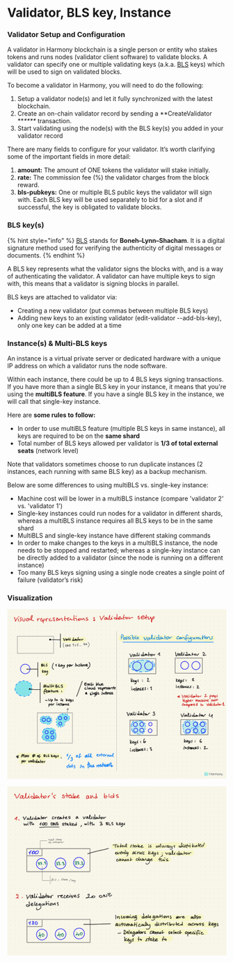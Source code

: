# Validator, BLS key, Instance

### Validator Setup and Configuration

A validator in Harmony blockchain is a single person or entity who stakes tokens and runs nodes (validator client software) to validate blocks. A validator can specify one or multiple validating keys (a.k.a. [BLS](https://en.wikipedia.org/wiki/Boneh%E2%80%93Lynn%E2%80%93Shacham) keys) which will be used to sign on validated blocks.

To become a validator in Harmony, you will need to do the following:

1. Setup a validator node(s) and let it fully synchronized with the latest blockchain.&#x20;
2. Create an on-chain validator record by sending a **CreateValidator **_****_ transaction.&#x20;
3. Start validating using the node(s) with the BLS key(s) you added in your validator record

There are many fields to configure for your validator. It’s worth clarifying some of the important fields in more detail:

1. **amount:** The amount of ONE tokens the validator will stake initially.
2. **rate:** The commission fee (%) the validator charges from the block reward.&#x20;
3. **bls-pubkeys:** One or multiple BLS public keys the validator will sign with. Each BLS key will be used separately to bid for a slot and if successful, the key is obligated to validate blocks.&#x20;

### BLS key(s)

{% hint style="info" %}
[BLS](https://en.wikipedia.org/wiki/Boneh%E2%80%93Lynn%E2%80%93Shacham) stands for **Boneh–Lynn–Shacham**. It is a digital signature method used for verifying the authenticity of digital messages or documents.&#x20;
{% endhint %}

A BLS key represents what the validator signs the blocks with, and is a way of authenticating the validator. A validator can have multiple keys to sign with, this means that a validator is signing blocks in parallel.

BLS keys are attached to validator via:

* Creating a new validator (put commas between multiple BLS keys)
* Adding new keys to an existing validator (edit-validator --add-bls-key), only one key can be added at a time

### Instance(s) & Multi-BLS keys

An instance is a virtual private server or dedicated hardware with a unique IP address on which a validator runs the node software.&#x20;

Within each instance, there could be up to 4 BLS keys signing transactions. If you have more than a single BLS key in your instance, it means that you're using the **multiBLS feature**. If you have a single BLS key in the instance, we will call that single-key instance.

Here are **some rules to follow:**

* In order to use multiBLS feature (multiple BLS keys in same instance), all keys are required to be on the **same shard**
* Total number of BLS keys allowed per validator is **1/3 of total external seats** (network level)

Note that validators sometimes choose to run duplicate instances (2 instances, each running with same BLS key) as a backup mechanism.

Below are some differences to using multiBLS vs. single-key instance:

* Machine cost will be lower in a multiBLS instance (compare 'validator 2' vs. 'validator 1')
* Single-key instances could run nodes for a validator in different shards, whereas a multiBLS instance requires all BLS keys to be in the same shard
* MultiBLS and single-key instance have different staking commands
* In order to make changes to the keys in a multiBLS instance, the node needs to be stopped and restarted; whereas a single-key instance can be directly added to a validator (since the node is running on a different instance)
* Too many BLS keys signing using a single node creates a single point of failure (validator’s risk)

### Visualization

![](<../../../../.gitbook/assets/image (15) (2) (2) (2) (2) (2) (2) (2) (1) (1) (1).png>)

![](<../../../../.gitbook/assets/image (28).png>)
